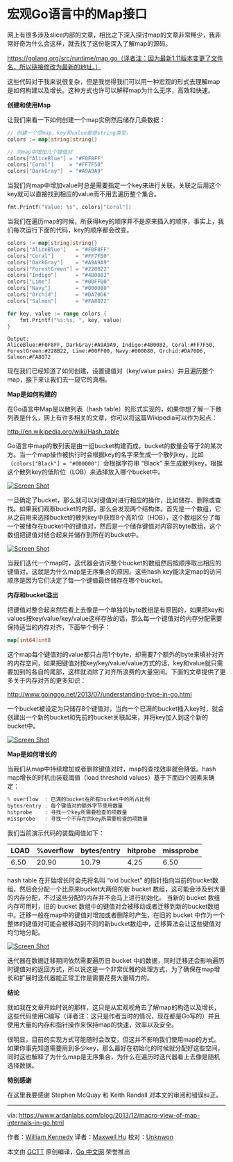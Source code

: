 # 宏观Go语言中的Map接口

网上有很多涉及slice内部的文章，相比之下深入探讨map的文章非常稀少，我非常好奇为什么会这样，就去找了这份能深入了解map的源码。

https://golang.org/src/runtime/map.go（译者注：因为最新1.11版本变更了文件名，所以链接修改为最新的地址。）

这些代码对于我来说很复杂，但是我觉得我们可以用一种宏观的形式去理解map是如何构建以及增长。这种方式也许可以解释map为什么无序，高效和快速。



**创建和使用Map**

让我们来看一下如何创建一个map实例然后储存几条数据：

``` go
// 创建一个空map，key和value都是string类型。
colors := map[string]string{}

// 向map中增加几个键值对
colors["AliceBlue"] = "#F0F8FF"
colors["Coral"]     = "#FF7F50"
colors["DarkGray"]  = "#A9A9A9"
```

当我们向map中增加value时总是需要指定一个key来进行关联，关联之后用这个key就可以直接找到相应的value而不用去遍历整个集合。

```go
fmt.Printf("Value: %s", colors["Coral"])
```

当我们在遍历map的时候，所获得key的顺序并不是原来插入的顺序，事实上，我们每次运行下面的代码，key的顺序都会改变。

```go
colors := map[string]string{}
colors["AliceBlue"]   = "#F0F8FF"
colors["Coral"]       = "#FF7F50"
colors["DarkGray"]    = "#A9A9A9"
colors["ForestGreen"] = "#228B22"
colors["Indigo"]      = "#4B0082"
colors["Lime"]        = "#00FF00"
colors["Navy"]        = "#000080"
colors["Orchid"]      = "#DA70D6"
colors["Salmon"]      = "#FA8072"

for key, value := range colors {
    fmt.Printf("%s:%s, ", key, value)
}
```

```shell
Output:
AliceBlue:#F0F8FF, DarkGray:#A9A9A9, Indigo:#4B0082, Coral:#FF7F50,
ForestGreen:#228B22, Lime:#00FF00, Navy:#000080, Orchid:#DA70D6,
Salmon:#FA8072
```

现在我们已经知道了如何创建，设置键值对（key/value pairs）并且遍历整个map，接下来让我们去一窥它的真相。



**Map是如何构建的**

在Go语言中Map是以散列表（hash table）的形式实现的，如果你想了解一下散列表是什么，网上有许多相关的文章，你可以将这篇Wikipedia可以作为起点：

http://en.wikipedia.org/wiki/Hash_table

Go语言中map的散列表是由一组bucket构建而成，bucket的数量会等于2的某次方。当一个map操作被执行时会根据key的名字来生成一个散列key，比如（`colors["Black"] = "#000000"`）会根据字符串 “Black” 来生成散列key，根据这个散列key的低阶位（LOB）来选择放入哪个bucket中。

[![Screen Shot](https://raw.githubusercontent.com/studygolang/gctt-images/master/Macro-View-of-Map-Internals-In-Go/Screen%2BShot%2B2013-12-31%2Bat%2B6.35.43%2BPM.png)](https://github.com/studygolang/gctt-images/blob/master/Macro-View-of-Map-Internals-In-Go/Screen+Shot+2013-12-31+at+6.35.43+PM.png?raw=true)

一旦确定了bucket，那么就可以对键值对进行相应的操作，比如储存、删除或查找。如果我们观察bucket的内部，那么会发现两个结构体。首先是一个数组，它从之前用来选择bucket的散列key中获取8个高阶位（HOB），这个数组区分了每一个被储存在bucket中的键值对，然后是一个储存键值对内容的byte数组，这个数组把键值对结合起来并储存到所在的bucket中。

[![Screen Shot](https://raw.githubusercontent.com/studygolang/gctt-images/master/Macro-View-of-Map-Internals-In-Go/Screen%2BShot%2B2013-12-31%2Bat%2B7.01.15%2BPM.png)](https://github.com/studygolang/gctt-images/blob/master/Screen+Shot+2013-12-31+at+7.01.15+PM.png?raw=true)

当我们迭代一个map时，迭代器会访问整个bucket的数组然后按顺序取出相应的键值对，这就是为什么map是无序集合的原因。这些hash key能决定map的访问顺序是因为它们决定了每一个键值最终储存在哪个bucket。



**内存和bucket溢出**

把键值对整合起来然后看上去像是一个单独的byte数组是有原因的，如果把key和values按key/value/key/value这样存放的话，那么每一个键值对的内存分配需要保持适当的内存对齐，下面举个例子：

```go
map[int64]int8
```

这个map每个键值对的value都只占用1个byte，却需要7个额外的byte来填补对齐的内存空间，如果把键值对按key/key/value/value方式的话，key和value就只需要加到的各自的尾部，这样就消除了对齐所浪费的大量空间。下面的文章提供了更多关于内存对齐的更多知识：

http://www.goinggo.net/2013/07/understanding-type-in-go.html

一个bucket被设定为只储存8个键值对，当向一个已满的bucket插入key时，就会创建出一个新的bucket和先前的bucket关联起来，并将key加入到这个新的bucket中。

[![Screen Shot](https://raw.githubusercontent.com/studygolang/gctt-images/master/Macro-View-of-Map-Internals-In-Go/Screen%2BShot%2B2013-12-31%2Bat%2B7.12.06%2BPM.png)](https://github.com/studygolang/gctt-images/blob/master/Screen+Shot+2013-12-31+at+7.12.06+PM.png?raw=true)



**Map是如何增长的**

当我们从map中持续增加或者删除键值对时，map的查找效率就会降低。hash map增长的时机由装载阈值（load threshold values）基于下面四个因素来确定：

```go
% overflow  : 已满的bucket在所有bucket中的所占比例
bytes/entry : 每个键值对的额外字节使用数量
hitprobe    : 寻找一个key所需要检查的项数量
missprobe   : 寻找一个不存在的key所需要检查的项数量
```

我们当前演示代码的装载阈值如下：

| **LOAD** | **%overflow** | **bytes/entry** | **hitprobe** | **missprobe** |
| -------- | ------------- | --------------- | ------------ | ------------- |
| 6.50     | 20.90         | 10.79           | 4.25         | 6.50          |

hash table 在开始增长时会先将名叫 “old bucket” 的指针指向当前的bucket数组，然后会分配一个比原来bucket大两倍的新 bucket 数组，这可能会涉及到大量的内存分配，不过这些分配的内存并不会马上进行初始化。
当新的 bucket 数组内存可用时，旧的 bucket 数组中的键值对会被移动或者迁移到新的bucket数组中。迁移一般在map中的键值对增加或者删除时产生，在旧的 bucket 中作为一个整体的键值对可能会被移动到不同的新bucket数组中，迁移算法会让这些键值对均匀地分配。

[![Screen Shot](https://raw.githubusercontent.com/studygolang/gctt-images/master/Macro-View-of-Map-Internals-In-Go/Screen%2BShot%2B2013-12-31%2Bat%2B7.22.39%2BPM.png)](https://github.com/studygolang/gctt-images/blob/master/Screen+Shot+2013-12-31+at+7.22.39+PM.png?raw=true)

迭代器在数据迁移期间依然需要遍历旧 bucket 中的数据，同时迁移还会影响遍历时键值对的返回方式，所以说这是一个非常优雅的处理方式，为了确保在map增长和扩展时迭代器能正常工作是需要花费大量精力的。



**结论**

就如我在文章开始时说的那样，这只是从宏观视角去了解map的构造以及增长，这些代码使用C编写（译者注：这只是作者当时的情况，现在都是Go写的）并且使用大量的内存和指针操作来保持map的快速，效率以及安全。

很明显，目前的实现方式可能随时会改变，但这并不影响我们使用map的方式。如果你事先知道需要用到多少key，那么最好在初始化的时候就分配好这些空间，同时这也解释了为什么map是无序集合，为什么在遍历时迭代器看上去像是随机选择数据。



**特别感谢**

在这里我要感谢 Stephen McQuay 和 Keith Randall 对本文的审阅和错误纠正。

---

via: https://www.ardanlabs.com/blog/2013/12/macro-view-of-map-internals-in-go.html

作者：[William Kennedy](https://github.com/ardanlabs/gotraining)
译者：[Maxwell Hu](https://github.com/maxwell365)
校对：[Unknwon](https://github.com/Unknwon)

本文由 [GCTT](https://github.com/studygolang/GCTT) 原创编译，[Go 中文网](https://studygolang.com/) 荣誉推出
